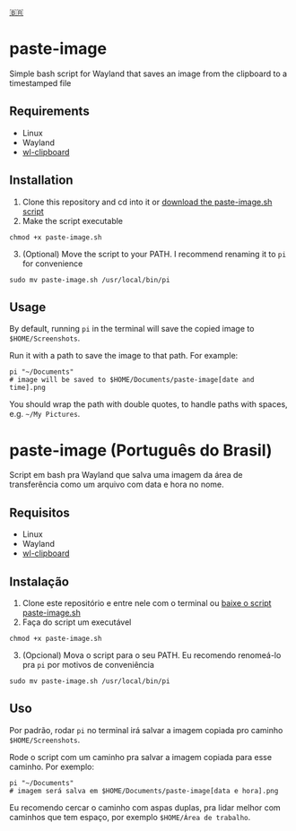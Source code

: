 [🇧🇷](#ptbr)
# paste-image
Simple bash script for Wayland that saves an image from the clipboard to a timestamped file
## Requirements
- Linux
- Wayland
- [wl-clipboard](https://github.com/bugaevc/wl-clipboard)
## Installation
1. Clone this repository and cd into it or [download the paste-image.sh script](https://github.com/lauraonline/paste-image/releases)
2. Make the script executable
```
chmod +x paste-image.sh
```
3. (Optional) Move the script to your PATH. I recommend renaming it to `pi` for convenience
```
sudo mv paste-image.sh /usr/local/bin/pi
```
## Usage
By default, running `pi` in the terminal will save the copied image to `$HOME/Screenshots`.

Run it with a path to save the image to that path. For example:
```
pi "~/Documents"
# image will be saved to $HOME/Documents/paste-image[date and time].png
```
You should wrap the path with double quotes, to handle paths with spaces, e.g. `~/My Pictures`.
# paste-image (Português do Brasil)
<a name="ptbr"></a>
Script em bash pra Wayland que salva uma imagem da área de transferência como um arquivo com data e hora no nome.
## Requisitos
- Linux
- Wayland
- [wl-clipboard](https://github.com/bugaevc/wl-clipboard)
## Instalação
1. Clone este repositório e entre nele com o terminal ou [baixe o script paste-image.sh](https://github.com/lauraonline/paste-image/releases)
2. Faça do script um executável
```
chmod +x paste-image.sh
```
3. (Opcional) Mova o script para o seu PATH. Eu recomendo renomeá-lo pra `pi` por motivos de conveniência
```
sudo mv paste-image.sh /usr/local/bin/pi
```
## Uso
Por padrão, rodar `pi` no terminal irá salvar a imagem copiada pro caminho `$HOME/Screenshots`.

Rode o script com um caminho pra salvar a imagem copiada para esse caminho. Por exemplo:
```
pi "~/Documents"
# imagem será salva em $HOME/Documents/paste-image[data e hora].png
```
Eu recomendo cercar o caminho com aspas duplas, pra lidar melhor com caminhos que tem espaço, por exemplo `$HOME/Área de trabalho`.
